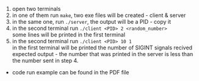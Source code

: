 1. open two terminals 
2. in one of them run `make`, two exe files will be created - client & server 
3. in the same one, run `./server`, the output will be a PID - copy it
4. in the second terminal run `./client <PID> 2 <random_number>`  
	some lines will be printed in the first terminal
5. in the second terminal run `./client <PID> 10 1`  
	in the first terminal will be printed the number of SIGINT signals recived  
expected output - the number that was printed in the server is less than the number sent in step 4.  

* code run example can be found in the PDF file
